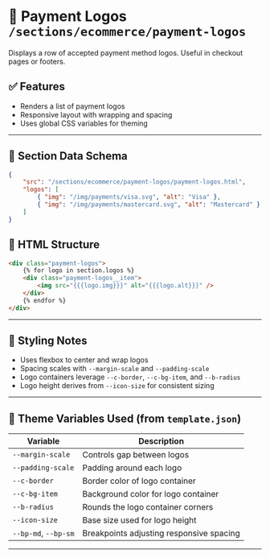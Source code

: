 # 📂 Payment Logos `/sections/ecommerce/payment-logos`

Displays a row of accepted payment method logos. Useful in checkout pages or footers.

## ✅ Features

-   Renders a list of payment logos
-   Responsive layout with wrapping and spacing
-   Uses global CSS variables for theming

---

## 🧾 Section Data Schema

```json
{
	"src": "/sections/ecommerce/payment-logos/payment-logos.html",
	"logos": [
		{ "img": "/img/payments/visa.svg", "alt": "Visa" },
		{ "img": "/img/payments/mastercard.svg", "alt": "Mastercard" }
	]
}
```

## 🧱 HTML Structure

```html
<div class="payment-logos">
	{% for logo in section.logos %}
	<div class="payment-logos__item">
		<img src="{{{logo.img}}}" alt="{{{logo.alt}}}" />
	</div>
	{% endfor %}
</div>
```

---

## 🎨 Styling Notes

-   Uses flexbox to center and wrap logos
-   Spacing scales with `--margin-scale` and `--padding-scale`
-   Logo containers leverage `--c-border`, `--c-bg-item`, and `--b-radius`
-   Logo height derives from `--icon-size` for consistent sizing

---

## 🧩 Theme Variables Used (from `template.json`)

| Variable             | Description                              |
| -------------------- | ---------------------------------------- |
| `--margin-scale`     | Controls gap between logos               |
| `--padding-scale`    | Padding around each logo                 |
| `--c-border`         | Border color of logo container           |
| `--c-bg-item`        | Background color for logo container      |
| `--b-radius`         | Rounds the logo container corners        |
| `--icon-size`        | Base size used for logo height           |
| `--bp-md`, `--bp-sm` | Breakpoints adjusting responsive spacing |

---
